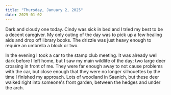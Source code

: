 ```yaml
---
title: "Thursday, January 2, 2025"
date: 2025-01-02
---
```


Dark and cloudy one today.  Cindy was sick in bed and I tried my best to be a decent caregiver.  My only outing of the day was to pick up a few healing aids and drop off library books.  The drizzle was just heavy enough to require an umbrella a block or two.

In the evening I took a car to the stamp club meeting.  It was already well dark before I left home, but I saw my main wildlife of the day; two large deer crossing in front of me.  They were far enough away to not cause problems with the car, but close enough that they were no longer silhouettes by the time I finished my approach.  Lots of woodland in Saanich, but these deer walked right into someone's front garden, between the hedges and under the arch. 